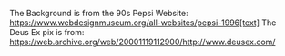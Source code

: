 The Background is from the 90s Pepsi Website: https://www.webdesignmuseum.org/all-websites/pepsi-1996[text]
The Deus Ex pix is from: https://web.archive.org/web/20001119112900/http://www.deusex.com/